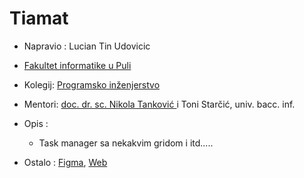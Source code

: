 # Tiamat

- Napravio : Lucian Tin Udovicic
- [Fakultet informatike u Puli ](http://fipu.unipu.hr "Fakultet informatike u Puli ")
- Kolegij: [Programsko inženjerstvo](http://ntankovic.unipu.hr/pi "Programsko inženjerstvo")
- Mentori: [doc. dr. sc. Nikola Tanković ](http://ntankovic.unipu.hr/ "doc. dr. sc. Nikola Tanković ") i Toni Starčić, univ. bacc. inf.

- Opis :
  - Task manager sa nekakvim gridom i itd.....

- Ostalo : [Figma](https://www.figma.com/file/ol9SwO3y4DHBMqQ0130ajK/WebPage?node-id=688%3A736 "Figma"), [Web](http://tin.blue/piApp "Web")
